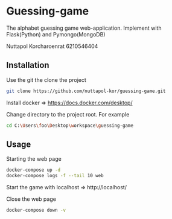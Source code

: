 # Guessing-game
The alphabet guessing game web-application. Implement with Flask(Python) and Pymongo(MongoDB)

Nuttapol Korcharoenrat 6210546404

## Installation

Use the git the clone the project

```bash
git clone https://github.com/nuttapol-kor/guessing-game.git
```

Install docker => https://docs.docker.com/desktop/

Change directory to the project root. For example
```bash
cd C:\Users\foo\Desktop\workspace\guessing-game
```



## Usage

Starting the web page
```bash
docker-compose up -d
docker-compose logs -f --tail 10 web
```
Start the game with localhost => http://localhost/

Close the web page
```bash
docker-compose down -v
```

